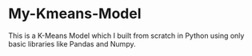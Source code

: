 # My-Kmeans-Model
This is a K-Means Model which I built from scratch in Python using only basic libraries like Pandas and Numpy.
